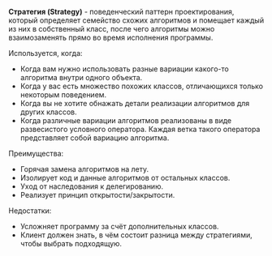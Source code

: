 **Стратегия (Strategy)** - поведенческий паттерн проектирования, который определяет семейство схожих алгоритмов и 
помещает каждый из них в собственный класс, после чего алгоритмы можно взаимозаменять прямо во время исполнения программы.

Используется, когда:
+ Когда вам нужно использовать разные вариации какого-то алгоритма внутри одного объекта.
+ Когда у вас есть множество похожих классов, отличающихся только некоторым поведением.
+ Когда вы не хотите обнажать детали реализации алгоритмов для других классов.
+ Когда различные вариации алгоритмов реализованы в виде развесистого условного оператора. Каждая ветка такого
оператора представляет собой вариацию алгоритма.

Преимущества:
+ Горячая замена алгоритмов на лету.
+ Изолирует код и данные алгоритмов от остальных классов.
+ Уход от наследования к делегированию.
+ Реализует принцип открытости/закрытости.

Недостатки:
+ Усложняет программу за счёт дополнительных классов.
+ Клиент должен знать, в чём состоит разница между стратегиями, чтобы выбрать подходящую.
